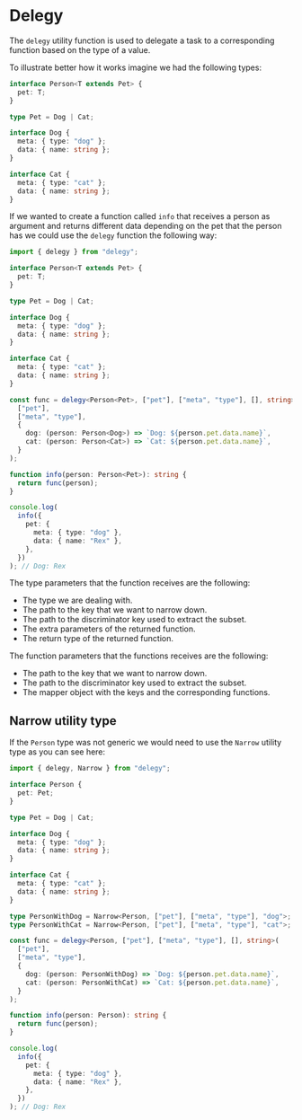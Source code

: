 # Delegy

The `delegy` utility function is used to delegate a task to a corresponding function based on the type of a value.

To illustrate better how it works imagine we had the following types:

```ts
interface Person<T extends Pet> {
  pet: T;
}

type Pet = Dog | Cat;

interface Dog {
  meta: { type: "dog" };
  data: { name: string };
}

interface Cat {
  meta: { type: "cat" };
  data: { name: string };
}
```

If we wanted to create a function called `info` that receives a person as
argument and returns different data depending on the pet that the person has we
could use the `delegy` function the following way:

```ts
import { delegy } from "delegy";

interface Person<T extends Pet> {
  pet: T;
}

type Pet = Dog | Cat;

interface Dog {
  meta: { type: "dog" };
  data: { name: string };
}

interface Cat {
  meta: { type: "cat" };
  data: { name: string };
}

const func = delegy<Person<Pet>, ["pet"], ["meta", "type"], [], string>(
  ["pet"],
  ["meta", "type"],
  {
    dog: (person: Person<Dog>) => `Dog: ${person.pet.data.name}`,
    cat: (person: Person<Cat>) => `Cat: ${person.pet.data.name}`,
  }
);

function info(person: Person<Pet>): string {
  return func(person);
}

console.log(
  info({
    pet: {
      meta: { type: "dog" },
      data: { name: "Rex" },
    },
  })
); // Dog: Rex
```

The type parameters that the function receives are the following:

- The type we are dealing with.
- The path to the key that we want to narrow down.
- The path to the discriminator key used to extract the subset.
- The extra parameters of the returned function.
- The return type of the returned function.

The function parameters that the functions receives are the following:

- The path to the key that we want to narrow down.
- The path to the discriminator key used to extract the subset.
- The mapper object with the keys and the corresponding functions.

## Narrow utility type

If the `Person` type was not generic we would need to use the `Narrow` utility
type as you can see here:

```ts
import { delegy, Narrow } from "delegy";

interface Person {
  pet: Pet;
}

type Pet = Dog | Cat;

interface Dog {
  meta: { type: "dog" };
  data: { name: string };
}

interface Cat {
  meta: { type: "cat" };
  data: { name: string };
}

type PersonWithDog = Narrow<Person, ["pet"], ["meta", "type"], "dog">;
type PersonWithCat = Narrow<Person, ["pet"], ["meta", "type"], "cat">;

const func = delegy<Person, ["pet"], ["meta", "type"], [], string>(
  ["pet"],
  ["meta", "type"],
  {
    dog: (person: PersonWithDog) => `Dog: ${person.pet.data.name}`,
    cat: (person: PersonWithCat) => `Cat: ${person.pet.data.name}`,
  }
);

function info(person: Person): string {
  return func(person);
}

console.log(
  info({
    pet: {
      meta: { type: "dog" },
      data: { name: "Rex" },
    },
  })
); // Dog: Rex
```
